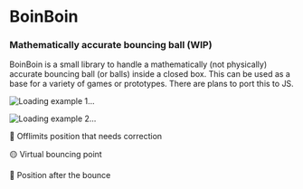 # BoinBoin

### Mathematically accurate bouncing ball (WIP)

BoinBoin is a small library to handle a mathematically (not physically) accurate bouncing ball (or balls) inside a closed box. This can be used as a base for a variety of games or prototypes. There are plans to port this to JS.

![Loading example 1...](https://raw.githubusercontent.com/tavuntu/boinboin/main/img/example_1.gif)

![Loading example 2...](https://raw.githubusercontent.com/tavuntu/boinboin/main/img/example_2.gif)

:red_circle: Offlimits position that needs correction

:yellow_circle: Virtual bouncing point

:large_blue_circle: Position after the bounce
